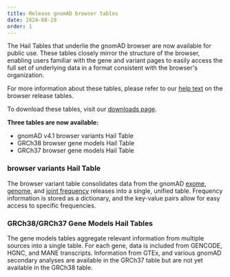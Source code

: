 ```yaml
---
title: Release gnomAD browser tables
date: 2024-08-29
order: 1
---
```


The Hail Tables that underlie the gnomAD browser are now available for public use. These tables closely mirror the structure of the browser, enabling users familiar with the gene and variant pages to easily access the full set of underlying data in a format consistent with the browser's organization.

For more information about these tables, please refer to our [help text](http://gnomad.broadinstitute.org/help/v4-browser-hts) on the browser release tables. 

To download these tables, visit our [downloads page](http://gnomad.broadinstitute.org/downloads#v4-browser-tables).

<!-- end_excerpt -->

**Three tables are now available:**

- gnomAD v4.1 browser variants Hail Table
- GRCh38 browser gene models Hail Table
- GRCh37 browser gene models Hail Table

### browser variants Hail Table

The browser variant table consolidates data from the gnomAD [exome](https://gnomad.broadinstitute.org/downloads#v4-variants), [genome](https://gnomad.broadinstitute.org/downloads#v4-variants), and [joint frequency](https://gnomad.broadinstitute.org/downloads#v4-joint-freq-stats) releases into a single, unified table. Frequency information is stored as a dictionary, and the key-value pairs allow for easy access to specific frequencies.

### GRCh38/GRCh37 Gene Models Hail Tables

The gene models tables aggregate relevant information from multiple sources into a single table. For each gene, data is included from GENCODE, HGNC, and MANE transcripts. Information from GTEx, and various gnomAD secondary analyses are available in the GRCh37 table but are not yet available in the GRCh38 table.

